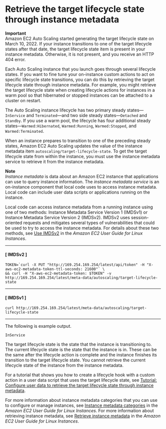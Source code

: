 # Retrieve the target lifecycle state through instance metadata<a name="retrieving-target-lifecycle-state-through-imds"></a>

**Important**  
Amazon EC2 Auto Scaling started generating the target lifecycle state on March 10, 2022\. If your instance transitions to one of the target lifecycle states after that date, the target lifecycle state item is present in your instance metadata\. Otherwise, it is not present, and you receive an HTTP 404 error\.

Each Auto Scaling instance that you launch goes through several lifecycle states\. If you want to fine tune your on\-instance custom actions to act on specific lifecycle state transitions, you can do this by retrieving the target lifecycle state through instance metadata\. For example, you might retrieve the target lifecycle state when creating lifecycle actions for instances in a warm pool so that hibernated or stopped instances can be attached to a cluster on restart\.

The Auto Scaling instance lifecycle has two primary steady states—`InService` and `Terminated`—and two side steady states—`Detached` and `Standby`\. If you use a warm pool, the lifecycle has four additional steady states—`Warmed:Hibernated`, `Warmed:Running`, `Warmed:Stopped`, and `Warmed:Terminated`\.

When an instance prepares to transition to one of the preceding steady states, Amazon EC2 Auto Scaling updates the value of the instance metadata item `autoscaling/target-lifecycle-state`\. To get the target lifecycle state from within the instance, you must use the instance metadata service to retrieve it from the instance metadata\. 

**Note**  
*Instance metadata* is data about an Amazon EC2 instance that applications can use to query instance information\. The *instance metadata service* is an on\-instance component that local code uses to access instance metadata\. Local code can include user data scripts or applications running on the instance\.

Local code can access instance metadata from a running instance using one of two methods: Instance Metadata Service Version 1 \(IMDSv1\) or Instance Metadata Service Version 2 \(IMDSv2\)\. IMDSv2 uses session\-oriented requests and mitigates several types of vulnerabilities that could be used to try to access the instance metadata\. For details about these two methods, see [Use IMDSv2](https://docs.aws.amazon.com/AWSEC2/latest/UserGuide/configuring-instance-metadata-service.html) in the *Amazon EC2 User Guide for Linux Instances*\.

------
#### [ IMDSv2 ]

```
TOKEN=`curl -X PUT "http://169.254.169.254/latest/api/token" -H "X-aws-ec2-metadata-token-ttl-seconds: 21600"` \
&& curl -H "X-aws-ec2-metadata-token: $TOKEN" -v http://169.254.169.254/latest/meta-data/autoscaling/target-lifecycle-state
```

------
#### [ IMDSv1 ]

```
curl http://169.254.169.254/latest/meta-data/autoscaling/target-lifecycle-state
```

------

The following is example output\.

```
InService
```

The target lifecycle state is the state that the instance is transitioning to\. The current lifecycle state is the state that the instance is in\. These can be the same after the lifecycle action is complete and the instance finishes its transition to the target lifecycle state\. You cannot retrieve the current lifecycle state of the instance from the instance metadata\.

For a tutorial that shows you how to create a lifecycle hook with a custom action in a user data script that uses the target lifecycle state, see [Tutorial: Configure user data to retrieve the target lifecycle state through instance metadata](tutorial-lifecycle-hook-instance-metadata.md)\.

For more information about instance metadata categories that you can use to configure or manage instances, see [Instance metadata categories](https://docs.aws.amazon.com/AWSEC2/latest/UserGuide/instancedata-data-categories.html) in the *Amazon EC2 User Guide for Linux Instances*\. For more information about retrieving instance metadata, see [Retrieve instance metadata](https://docs.aws.amazon.com/AWSEC2/latest/UserGuide/instancedata-data-retrieval.html) in the *Amazon EC2 User Guide for Linux Instances*\.